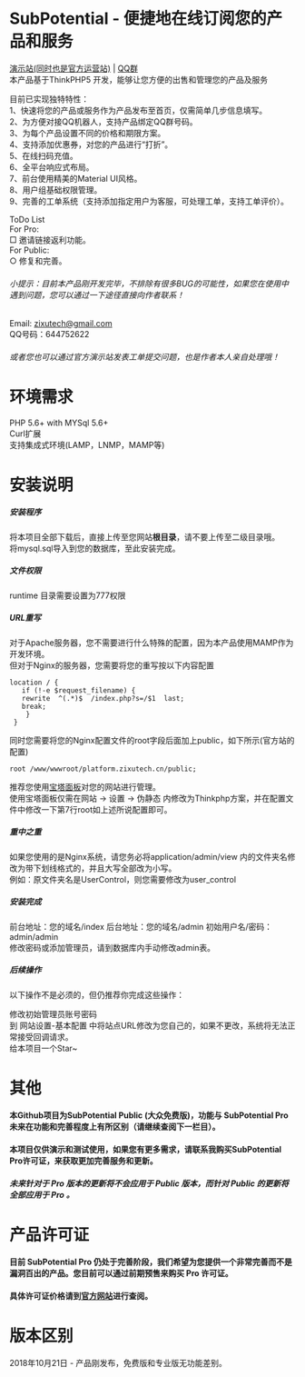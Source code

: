 # SubPotential - 便捷地在线订阅您的产品和服务  
[演示站(同时也是官方运营站)](https://platform.zixutech.cn/) | [QQ群](//shang.qq.com/wpa/qunwpa?idkey=b58840392faae59978a8250dd5bf21d71c570e025a7499b405d273ee2f75402b)  
本产品基于ThinkPHP5 开发，能够让您方便的出售和管理您的产品及服务
  
目前已实现独特特性：  
1、快速将您的产品或服务作为产品发布至首页，仅需简单几步信息填写。  
2、为方便对接QQ机器人，支持产品绑定QQ群号码。  
3、为每个产品设置不同的价格和期限方案。  
4、支持添加优惠券，对您的产品进行“打折”。  
5、在线扫码充值。  
6、全平台响应式布局。  
7、前台使用精美的Material UI风格。  
8、用户组基础权限管理。  
9、完善的工单系统（支持添加指定用户为客服，可处理工单，支持工单评价）。  
  
ToDo List  
For Pro:  
□ 邀请链接返利功能。  
For Public:  
○ 修复和完善。
  
###### 小提示：目前本产品刚开发完毕，不排除有很多BUG的可能性，如果您在使用中遇到问题，您可以通过一下途径直接向作者联系！  
Email: zixutech@gmail.com  
QQ号码：644752622  
###### 或者您也可以通过官方演示站发表工单提交问题，也是作者本人亲自处理哦！  
  
# 环境需求  
PHP 5.6+ with MYSql 5.6+  
Curl扩展  
支持集成式环境(LAMP，LNMP，MAMP等)
# 安装说明  
##### 安装程序
将本项目全部下载后，直接上传至您网站**根目录**，请不要上传至二级目录哦。  
将mysql.sql导入到您的数据库，至此安装完成。  
##### 文件权限  
runtime 目录需要设置为777权限
##### URL重写  
对于Apache服务器，您不需要进行什么特殊的配置，因为本产品使用MAMP作为开发环境。  
但对于Nginx的服务器，您需要将您的重写按以下内容配置  
```  
location / {
   if (!-e $request_filename) {
   rewrite  ^(.*)$  /index.php?s=/$1  last;
   break;
    }
 }
```  
同时您需要将您的Nginx配置文件的root字段后面加上public，如下所示(官方站的配置)  
```  
root /www/wwwroot/platform.zixutech.cn/public;
```  
推荐您使用[宝塔面板](https://www.bt.cn/)对您的网站进行管理。  
使用宝塔面板仅需在网站 -> 设置 -> 伪静态 内修改为Thinkphp方案，并在配置文件中修改一下第7行root如上述所说配置即可。  
##### 重中之重  
如果您使用的是Nginx系统，请您务必将application/admin/view 内的文件夹名修改为带下划线格式的，并且大写全部改为小写。  
例如：原文件夹名是UserControl，则您需要修改为user_control
##### 安装完成   
前台地址：您的域名/index   后台地址：您的域名/admin  初始用户名/密码：admin/admin  
修改密码或添加管理员，请到数据库内手动修改admin表。  
##### 后续操作  
以下操作不是必须的，但仍推荐你完成这些操作：  
  
修改初始管理员账号密码  
到 网站设置-基本配置 中将站点URL修改为您自己的，如果不更改，系统将无法正常接受回调请求。  
给本项目一个Star~  
  
# 其他
#### 本Github项目为SubPotential Public (大众免费版)，功能与 SubPotential Pro 未来在功能和完善程度上有所区别（请继续查阅下一栏目）。 
#### 本项目仅供演示和测试使用，如果您有更多需求，请联系我购买SubPotential Pro许可证，来获取更加完善服务和更新。
#### *未来针对于 Pro 版本的更新将不会应用于 Public 版本，而针对 Public 的更新将全部应用于 Pro 。*
  
# 产品许可证  
#### 目前 SubPotential Pro 仍处于完善阶段，我们希望为您提供一个非常完善而不是漏洞百出的产品。您目前可以通过前期预售来购买 Pro 许可证。  
#### 具体许可证价格请到[官方网站](https://blog.zixutech.cn)进行查阅。
  
# 版本区别  
2018年10月21日 - 产品刚发布，免费版和专业版无功能差别。

